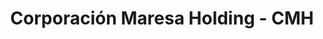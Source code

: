 ---
title: "Corporación Maresa Holding - CMH"
url: /quito/corporacion-maresa-holding-cmh/
shop: coche
---